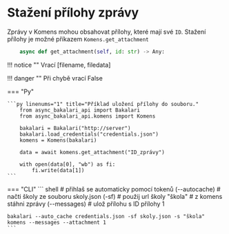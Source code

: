 # Stažení přílohy zprávy

Zprávy v Komens mohou obsahovat přílohy, které mají své `ID`. Stažení přílohy je možné příkazem `Komens.get_attachment`

```py
    async def get_attachment(self, id: str) -> Any:
```

!!! notice ""
    Vrací [filename, filedata]

!!! danger ""
    Při chybě vrací False

=== "Py"

    ```py linenums="1" title="Příklad uložení přílohy do souboru."
        from async_bakalari_api import Bakalari
        from async_bakalari_api.komens import Komens

        bakalari = Bakalari("http://server")
        bakalari.load_credentials("credentials.json")
        komens = Komens(bakalari)

        data = await komens.get_attachment("ID_zprávy")

        with open(data[0], "wb") as fi:
            fi.write(data[1])
    ```
=== "CLI"
    ``` shell
    # přihlaš se automaticky pomocí tokenů (--autocache)
    # načti školy ze souboru skoly.json (-sf)
    # použij url školy "škola"
    # z komens stáhni zprávy (--messages)
    # ulož přílohu s ID přílohy 1

    bakalari --auto_cache credentials.json -sf skoly.json -s "škola" komens --messages --attachment 1
    ```
